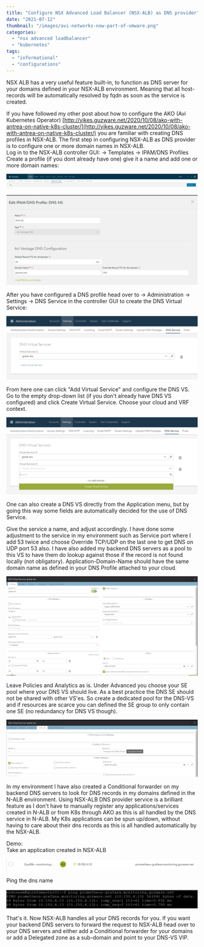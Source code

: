 ```yaml
---
title: "Configure NSX Advanced Load Balancer (NSX-ALB) as DNS provider"
date: "2021-07-12"
thumbnail: "/images/avi-networks-now-part-of-vmware.png"
categories: 
  - "nsx advanced loadbalancer"
  - "kubernetes"
tags: 
  - "informational"
  - "configurations"
---
```


NSX ALB has a very useful feature built-in, to function as DNS server for your domains defined in your NSX-ALB environment. Meaning that all host-records will be automatically resolved by fqdn as soon as the service is created.

If you have followed my other post about how to configure the AKO (Avi Kubernetes Operator) [http://yikes.guzware.net/2020/10/08/ako-with-antrea-on-native-k8s-cluster/](http://yikes.guzware.net/2020/10/08/ako-with-antrea-on-native-k8s-cluster/) you are familiar with creating DNS profiles in NSX-ALB. The first step in configuring NSX-ALB as DNS provider is to configure one or more domain names in NSX-ALB.  
Log in to the NSX-ALB controller GUI: -> Templates -> IPAM/DNS Profiles  
Create a profile (if you dont already have one) give it a name and add one or more domain names:  

![](images/image-7-1024x81.png)

![](images/image-8-1024x478.png)

  
After you have configured a DNS profile head over to -> Administration -> Settings -> DNS Service in the controller GUI to create the DNS Virtual Service:  

![](images/image-1024x339.png)

From here one can click "Add Virtual Service" and configure the DNS VS. Go to the empty drop-down list (if you don't already have DNS VS configured) and click Create Virtual Service. Choose your cloud and VRF context.  

![](images/image-1-1024x414.png)

One can also create a DNS VS directly from the Application menu, but by going this way some fields are automatically decided for the use of DNS Service.  

Give the service a name, and adjust accordingly. I have done some adjustment to the service in my environment such as Service port where I add 53 twice and choose Override TCP/UDP on the last one to get DNS on UDP port 53 also. I have also added my backend DNS servers as a pool to this VS to have them do lookup against those if the record is not found locally (not obligatory). Application-Domain-Name should have the same domain name as defined in your DNS Profile attached to your cloud.  

![](images/image-2-1024x529.png)

  
Leave Policies and Analytics as is. Under Advanced you choose your SE pool where your DNS VS should live. As a best practice the DNS SE should not be shared with other VS'es. So create a dedicated pool for the DNS-VS and if resources are scarce you can defined the SE group to only contain one SE (no redundancy for DNS VS though).  

![](images/image-3-1024x305.png)

In my environment I have also created a Conditional forwarder on my backend DNS servers to look for DNS records in my domains defined in the N-ALB environment. Using NSX-ALB DNS provider service is a brilliant feature as I don't have to manually register any applications/services created in N-ALB or from K8s through AKO as this is all handled by the DNS service in N-ALB. My K8s applications can be spun up/down, without having to care about their dns records as this is all handled automatically by the NSX-ALB.

Demo:  
Take an application created in NSX-ALB  

![](images/image-5-1024x65.png)

Ping the dns name  

![](images/image-6-1024x104.png)

  
That's it. Now NSX-ALB handles all your DNS records for you. If you want your backend DNS servers to forward the request to NSX-ALB head over to your DNS servers and either add a Conditional forwarder for your domains or add a Delegated zone as a sub-domain and point to your DNS-VS VIP.
